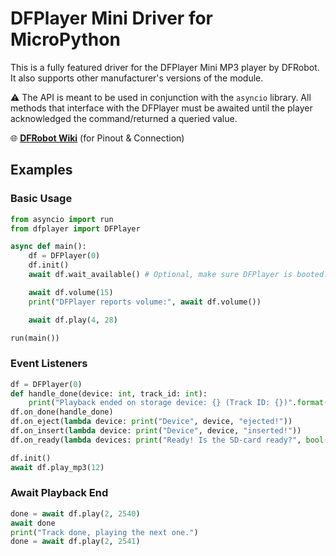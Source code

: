 # DFPlayer Mini Driver for MicroPython

This is a fully featured driver for the DFPlayer Mini MP3 player by DFRobot.
It also supports other manufacturer's versions of the module.

⚠️️ The API is meant to be used in conjunction with the `asyncio` library.
All methods that interface with the DFPlayer must be awaited until
the player acknowledged the command/returned a queried value.

🌐 **[DFRobot Wiki](https://wiki.dfrobot.com/DFPlayer_Mini_SKU_DFR0299)** (for Pinout & Connection)

## Examples

### Basic Usage

```python
from asyncio import run
from dfplayer import DFPlayer

async def main():
    df = DFPlayer(0)
    df.init()
    await df.wait_available() # Optional, make sure DFPlayer is booted.

    await df.volume(15)
    print("DFPlayer reports volume:", await df.volume())

    await df.play(4, 28)

run(main())
```

### Event Listeners
```python
df = DFPlayer(0)
def handle_done(device: int, track_id: int):
    print("Playback ended on storage device: {} (Track ID: {})".format(device, track_id))
df.on_done(handle_done)
df.on_eject(lambda device: print("Device", device, "ejected!"))
df.on_insert(lambda device: print("Device", device, "inserted!"))
df.on_ready(lambda devices: print("Ready! Is the SD-card ready?", bool(devices & df.DEVICE_SDCARD)))

df.init()
await df.play_mp3(12)
```

### Await Playback End
```python
done = await df.play(2, 2540)
await done
print("Track done, playing the next one.")
done = await df.play(2, 2541)
```

